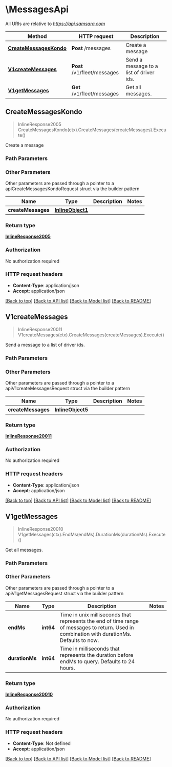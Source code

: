 # \MessagesApi

All URIs are relative to *https://api.samsara.com*

Method | HTTP request | Description
------------- | ------------- | -------------
[**CreateMessagesKondo**](MessagesApi.md#CreateMessagesKondo) | **Post** /messages | Create a message
[**V1createMessages**](MessagesApi.md#V1createMessages) | **Post** /v1/fleet/messages | Send a message to a list of driver ids.
[**V1getMessages**](MessagesApi.md#V1getMessages) | **Get** /v1/fleet/messages | Get all messages.



## CreateMessagesKondo

> InlineResponse2005 CreateMessagesKondo(ctx).CreateMessages(createMessages).Execute()

Create a message



### Path Parameters



### Other Parameters

Other parameters are passed through a pointer to a apiCreateMessagesKondoRequest struct via the builder pattern


Name | Type | Description  | Notes
------------- | ------------- | ------------- | -------------
 **createMessages** | [**InlineObject1**](InlineObject1.md) |  | 

### Return type

[**InlineResponse2005**](inline_response_200_5.md)

### Authorization

No authorization required

### HTTP request headers

- **Content-Type**: application/json
- **Accept**: application/json

[[Back to top]](#) [[Back to API list]](../README.md#documentation-for-api-endpoints)
[[Back to Model list]](../README.md#documentation-for-models)
[[Back to README]](../README.md)


## V1createMessages

> InlineResponse20011 V1createMessages(ctx).CreateMessages(createMessages).Execute()

Send a message to a list of driver ids.



### Path Parameters



### Other Parameters

Other parameters are passed through a pointer to a apiV1createMessagesRequest struct via the builder pattern


Name | Type | Description  | Notes
------------- | ------------- | ------------- | -------------
 **createMessages** | [**InlineObject5**](InlineObject5.md) |  | 

### Return type

[**InlineResponse20011**](inline_response_200_11.md)

### Authorization

No authorization required

### HTTP request headers

- **Content-Type**: application/json
- **Accept**: application/json

[[Back to top]](#) [[Back to API list]](../README.md#documentation-for-api-endpoints)
[[Back to Model list]](../README.md#documentation-for-models)
[[Back to README]](../README.md)


## V1getMessages

> InlineResponse20010 V1getMessages(ctx).EndMs(endMs).DurationMs(durationMs).Execute()

Get all messages.



### Path Parameters



### Other Parameters

Other parameters are passed through a pointer to a apiV1getMessagesRequest struct via the builder pattern


Name | Type | Description  | Notes
------------- | ------------- | ------------- | -------------
 **endMs** | **int64** | Time in unix milliseconds that represents the end of time range of messages to return. Used in combination with durationMs. Defaults to now. | 
 **durationMs** | **int64** | Time in milliseconds that represents the duration before endMs to query. Defaults to 24 hours. | 

### Return type

[**InlineResponse20010**](inline_response_200_10.md)

### Authorization

No authorization required

### HTTP request headers

- **Content-Type**: Not defined
- **Accept**: application/json

[[Back to top]](#) [[Back to API list]](../README.md#documentation-for-api-endpoints)
[[Back to Model list]](../README.md#documentation-for-models)
[[Back to README]](../README.md)

